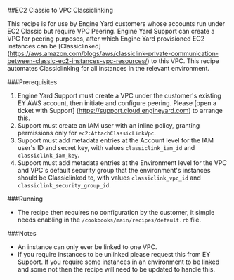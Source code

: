 ##EC2 Classic to VPC Classiclinking

This recipe is for use by Engine Yard customers whose accounts run under EC2 Classic but require VPC Peering. Engine Yard Support can create a VPC for peering purposes, after which Engine Yard provisioned EC2 instances can be [Classiclinked] (https://aws.amazon.com/blogs/aws/classiclink-private-communication-between-classic-ec2-instances-vpc-resources/) to this VPC. This recipe automates Classiclinking for all instances in the relevant environment.

###Prerequisites

1. Engine Yard Support must create a VPC under the customer's existing EY AWS account, then initiate and configure peering. Please [open a ticket with Support] (https://support.cloud.engineyard.com) to arrange this.
2. Support must create an IAM user with an inline policy, granting permissions only for `ec2:AttachClassicLinkVpc`.
3. Support must add metadata entries at the Account level for the IAM user's ID and secret key, with values `classiclink_iam_id` and `classiclink_iam_key`.
4. Support must add metadata entries at the Environment level for the VPC and VPC's default security group that the environment's instances should be Classiclinked to, with values `classiclink_vpc_id` and `classiclink_security_group_id`.

###Running

- The recipe then requires no configuration by the customer, it simple needs enabling in the `/cookbooks/main/recipes/default.rb` file.

###Notes

- An instance can only ever be linked to one VPC.
- If you require instances to be unlinked please request this from EY Support. If you require some instances in an environment to be linked and some not then the recipe will need to be updated to handle this.
